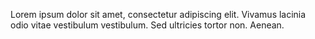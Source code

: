 Lorem ipsum dolor sit amet, consectetur adipiscing elit. Vivamus lacinia odio vitae vestibulum vestibulum. Sed ultricies tortor non. Aenean.